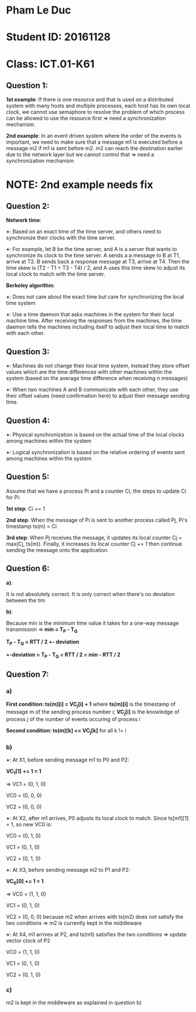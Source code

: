 # Pham Le Duc
# Student ID: 20161128
# Class: ICT.01-K61

## Question 1: 

**1st example**: If there is one resource and that is used on a distributed system with many hosts and multiple processes, each host has its own local clock, we cannot use semaphore to resolve the problem of which process can be allowed to use the resource first => need a synchronization mechanism.

**2nd example**: In an event driven system where the order of the events is important, we need to make sure that a message m1 is executed before a message m2 if m1 is sent before m2. m2 can reach the destination earlier due to the network layer but we cannot control that => need a synchronization mechanism

# NOTE: 2nd example needs fix

## Question 2:

**Network time**: 

  **+**: Based on an exact time of the time server, and others need to synchronize their clocks with the time server. 
  
  **+**: For example, let B be the time server, and A is a server that wants to synchronize its clock to the time server. A sends a a message to B at T1, arrive at T2. B sends back a response message at T3, arrive at T4. Then the time skew is (T2 - T1 + T3 - T4) / 2, and A uses this time skew to adjust its local clock to match with the time server.

**Berkeley algorithm**: 

  **+**: Does not care about the exact time but care for synchronizing the local time system

  **+**: Use a time daemon that asks machines in the system for their local machine time. After receiving the responses from the machines, the time daemon tells the machines including itself to adjust their local time to match with each other.

## Question 3:

**+**: Machines do not change their local time system, instead they store offset values which are the time differences with other machines within the system (based on the average time difference when receiving n messages)

**+**: When two machines A and B communicate with each other, they use their offset values (need confirmation here) to adjust their message sending time.

## Question 4:

**+**: Physical synchronization is based on the actual time of the local clocks among machines within the system

**+**: Logical synchronization is based on the relative ordering of events sent among machines within the system

## Question 5:

Assume that we have a process Pi and a counter Ci, the steps to update Ci for Pi:

**1st step**: Ci += 1 

**2nd step**: When the message of Pi is sent to another process called Pj, Pi's timestamp ts(m) = Ci

**3rd step**: When Pj receives the message, it updates its local counter Cj = max(Cj, ts(m)). Finally, it increases its local counter Cj += 1 then continue sending the message onto the application.

## Question 6: 

**a)**:

It is not absolutely correct. It is only correct when there's no deviation between the tim

**b)**:

Because min is the minimum time value it takes for a one-way message transmission => **min = T<sub>P</sub> - T<Sub>Q</sub>**

**T<sub>P</sub> - T<Sub>Q</sub> = RTT / 2 +- deviation**

**+-deviation = T<sub>P</sub> - T<Sub>Q</sub> = RTT / 2 = min - RTT / 2**

## Question 7: 

### a) 
**First condition: ts(m)[i] = VC<sub>j</sub>[i] + 1** where **ts(m)[i]** is the timestamp of message m of the sending process number i; **VC<sub>j</sub>[i]** is the knowledge of process j of the number of events occuring of process i

**Second condition: ts(m)[k] <= VC<sub>j</sub>[k]** for all k != i

### b) 

**+**: At X1, before sending message m1 to P0 and P2: 

**VC<sub>1</sub>[1] += 1 = 1** 

=> VC1 = (0, 1, 0)

VC0 = (0, 0, 0)

VC2 = (0, 0, 0)

**+**: At X2, after m1 arrives, P0 adjusts its local clock to match. Since ts[m1][1] = 1, so new VC0 is:

VC0 = (0, 1, 0)

VC1 = (0, 1, 0)

VC2 = (0, 1, 0)

**+**: At X3, before sending message m2 to P1 and P2:

**VC<sub>0</sub>[0] += 1 = 1**

=> VC0 = (1, 1, 0)

VC1 = (0, 1, 0)

VC2 = (0, 0, 0) because m2 when arrives with ts(m2) does not satisfy the two conditions => m2 is currently kept in the middleware

**+**: At X4, m1 arrives at P2, and ts(m1) satisfies the two conditions => update vector clock of P2

VC0 = (1, 1, 0)

VC1 = (0, 1, 0)

VC2 = (0, 1, 0)

### c)

m2 is kept in the middleware as explained in question b)